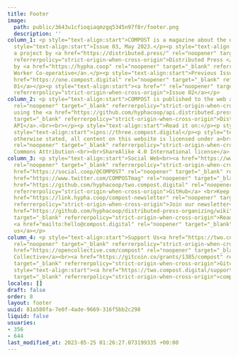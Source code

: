 ```yaml
---
title: Footer
image:
  path: public/3643u1cfioqiaqmzgq5345n97f8r/footer.png
  description: ''
column_1: <p style="text-align:start">COMPOST is a magazine about the digital commons.</p><p
  style="text-align:start">Issue 03, May 2023.</p><p style="text-align:start">We are
  a project by <a href="https://distributed.press/" rel="noopener" target="_blank"
  referrerpolicy="strict-origin-when-cross-origin">Distributed Press </a>and hosted
  by <a href="https://hypha.coop" rel="noopener" target="_blank" referrerpolicy="strict-origin-when-cross-origin">Hypha
  Worker Co-operative</a>.</p><p style="text-align:start">Previous Issues</p><p style="text-align:start"><a
  href="https://one.compost.digital" rel="noopener" target="_blank" referrerpolicy="strict-origin-when-cross-origin">Issue
  01</a></p><p style="text-align:start"><a href="" rel="noopener" target="_blank"
  referrerpolicy="strict-origin-when-cross-origin">Issue 02</a></p>
column_2: <p style="text-align:start">COMPOST is published to the web and <a href="https://getdweb.net/"
  rel="noopener" target="_blank" referrerpolicy="strict-origin-when-cross-origin">DWeb</a>
  using the <a href="https://github.com/hyphacoop/api.distributed.press" rel="noopener"
  target="_blank" referrerpolicy="strict-origin-when-cross-origin">Distributed Press
  API</a>.<br><br></p><p style="text-align:start">Read it on:</p><p style="text-align:start">https://three.compost.digital</p><p
  style="text-align:start">ipns://three.compost.digital</p><p style="text-align:start">Unless
  otherwise stated, all content on this website is licensed under a<br><a href="https://creativecommons.org/licenses/by-sa/4.0/"
  rel="noopener" target="_blank" referrerpolicy="strict-origin-when-cross-origin">Creative
  Commons Attribution-<br><br>ShareAlike 4.0 International license</a>.<br><br><br><br><br></p>
column_3: <p style="text-align:start">Social Web<br><a href="https://www.are.na/compost/"
  rel="noopener" target="_blank" referrerpolicy="strict-origin-when-cross-origin">Are.na</a><br><a
  href="https://social.coop/@COMPOST" rel="noopener" target="_blank" referrerpolicy="strict-origin-when-cross-origin">Mastodon</a><br><a
  href="https://www.twitter.com/COMPOSTmag" rel="noopener" target="_blank" referrerpolicy="strict-origin-when-cross-origin">Twitter</a><br><a
  href="https://github.com/hyphacoop/two.compost.digital" rel="noopener" target="_blank"
  referrerpolicy="strict-origin-when-cross-origin">GitHub</a> <br>Keep in touch <br><a
  href="https://link.hypha.coop/compost-newsletter" rel="noopener" target="_blank"
  referrerpolicy="strict-origin-when-cross-origin">Join our newsletter</a> <br><a
  href="https://github.com/hyphacoop/distributed-press-organizing/wiki" rel="noopener"
  target="_blank" referrerpolicy="strict-origin-when-cross-origin">Read our Wiki</a>
  <a href="mailto:hello@compost.digital" rel="noopener" target="_blank" referrerpolicy="strict-origin-when-cross-origin">Email
  us</a></p>
column_4: <p style="text-align:start">Support Us<a href="https://two.compost.digital/support-us/#web-monetization"
  rel="noopener" target="_blank" referrerpolicy="strict-origin-when-cross-origin"><br></a><a
  href="https://opencollective.com/compost" rel="noopener" target="_blank" referrerpolicy="strict-origin-when-cross-origin">Open
  Collective</a><br><a href="https://gitcoin.co/grants/1385/compost" rel="noopener"
  target="_blank" referrerpolicy="strict-origin-when-cross-origin">Gitcoin</a></p><p
  style="text-align:start"><a href="https://two.compost.digital/support-us/" rel="noopener"
  target="_blank" referrerpolicy="strict-origin-when-cross-origin">compostmag.eth</a></p>
locales: []
draft: false
order: 8
layout: footer
uuid: 81a580fa-7e0f-4ade-9669-316f5bb2c298
liquid: false
usuaries:
- 356
- 644
last_modified_at: 2023-05-25 01:26:27.073199335 +00:00
---
```


